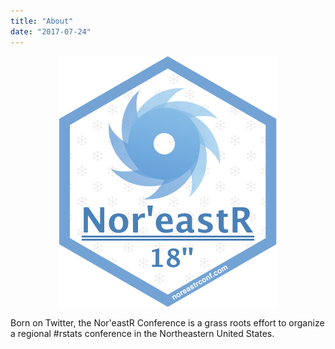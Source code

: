```yaml
---
title: "About"
date: "2017-07-24"
---
```


<p align="center">
  <img src="https://raw.githubusercontent.com/noreastrconf/hex_logo/master/Nor'eastR.png">
</p>

Born on Twitter, the Nor'eastR Conference is a grass roots effort to organize a 
regional #rstats conference in the Northeastern United States.
